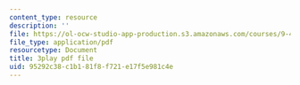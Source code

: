 ```yaml
---
content_type: resource
description: ''
file: https://ol-ocw-studio-app-production.s3.amazonaws.com/courses/9-40-introduction-to-neural-computation-spring-2018/95292c38c1b181f8f721e17f5e981c4e_KXnHxZdn8NU.pdf
file_type: application/pdf
resourcetype: Document
title: 3play pdf file
uid: 95292c38-c1b1-81f8-f721-e17f5e981c4e
---
```

